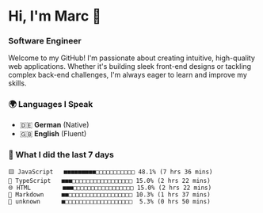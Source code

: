 # Hi, I'm Marc 👋 
### Software Engineer

Welcome to my GitHub! I'm passionate about creating intuitive, high-quality web applications. Whether it's building sleek front-end designs or tackling complex back-end challenges, I'm always eager to learn and improve my skills.  

### 🌍 Languages I Speak  
- 🇩🇪 **German** (Native)  
- 🇬🇧 **English** (Fluent)

### 🤯 What I did the last 7 days

```
🟨 JavaScript   ■■■■■■■■■□□□□□□□□□□□ 48.1% (7 hrs 36 mins)
🔷 TypeScript   ■■■□□□□□□□□□□□□□□□□□ 15.0% (2 hrs 22 mins)
🌐 HTML         ■■■□□□□□□□□□□□□□□□□□ 15.0% (2 hrs 22 mins)
📝 Markdown     ■■□□□□□□□□□□□□□□□□□□ 10.3% (1 hrs 37 mins)
📄 unknown      ■□□□□□□□□□□□□□□□□□□□  5.3% (0 hrs 50 mins)
```